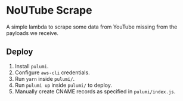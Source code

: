 # NoUTube Scrape

A simple lambda to scrape some data from YouTube missing from the payloads we receive.

## Deploy

1. Install `pulumi`.
2. Configure `aws-cli` credentials.
3. Run `yarn` inside `pulumi/`.
4. Run `pulumi up` inside `pulumi/` to deploy.
5. Manually create CNAME records as specified in `pulumi/index.js`.
